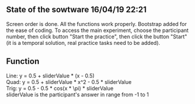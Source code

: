 ## State of the sowtware 16/04/19 22:21
Screen order is done. All the functions work properly. Bootstrap added for the ease of coding. 
To access the main experiment, choose the participant number, then click button "Start the practice", then click the button "Start" (it is a temporal solution, real practice tasks need to be added).  
## Function  
Line: y = 0.5 + sliderValue * (x - 0.5)   
Quad: y = 0.5 + sliderValue * x^2 - 0.5 * sliderValue  
Trig: y = 0.5 - 0.5 * cos(x * \pi) * sliderValue  
sliderValue is the participant's answer in range from -1 to 1
